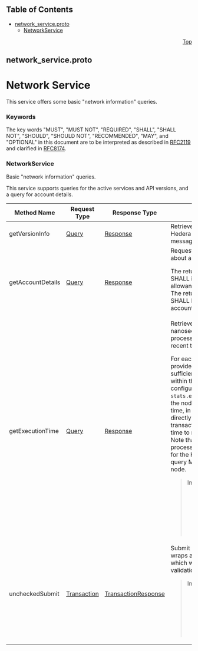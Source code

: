 ## Table of Contents

- [network_service.proto](#network_service-proto)
    - [NetworkService](#proto-NetworkService)
  



<a name="network_service-proto"></a>
<p align="right"><a href="#top">Top</a></p>

## network_service.proto
# Network Service
This service offers some basic "network information" queries.

### Keywords
The key words "MUST", "MUST NOT", "REQUIRED", "SHALL", "SHALL NOT",
"SHOULD", "SHOULD NOT", "RECOMMENDED", "MAY", and "OPTIONAL" in this
document are to be interpreted as described in
[RFC2119](https://www.ietf.org/rfc/rfc2119) and clarified in
[RFC8174](https://www.ietf.org/rfc/rfc8174).

 <!-- end messages -->

 <!-- end enums -->

 <!-- end HasExtensions -->


<a name="proto-NetworkService"></a>

### NetworkService
Basic "network information" queries.

This service supports queries for the active services and API versions,
and a query for account details.

| Method Name | Request Type | Response Type | Description |
| ----------- | ------------ | ------------- | ------------|
| getVersionInfo | [Query](#proto-Query) | [Response](#proto-Response) | Retrieve the active versions of Hedera Services and API messages. |
| getAccountDetails | [Query](#proto-Query) | [Response](#proto-Response) | Request detail information about an account. <p> The returned information SHALL include balance and allowances.<br/> The returned information SHALL NOT include a list of account records. |
| getExecutionTime | [Query](#proto-Query) | [Response](#proto-Response) | Retrieve the time, in nanoseconds, spent in direct processing for one or more recent transactions. <p> For each transaction identifier provided, if that transaction is sufficiently recent (that is, it is within the range of the configuration value `stats.executionTimesToTrack`), the node SHALL return the time, in nanoseconds, spent to directly process that transaction (that is, excluding time to reach consensus).<br/> Note that because each node processes every transaction for the Hedera network, this query MAY be sent to any node. <p> <blockquote>Important<blockquote> This query is obsolete, not supported, and SHALL fail with a pre-check result of `NOT_SUPPORTED`.</blockquote></blockquote> |
| uncheckedSubmit | [Transaction](#proto-Transaction) | [TransactionResponse](#proto-TransactionResponse) | Submit a transaction that wraps another transaction which will skip most validation. <p> <blockquote>Important<blockquote> This query is obsolete, not supported, and SHALL fail with a pre-check result of `NOT_SUPPORTED`. </blockquote></blockquote> |

 <!-- end services -->



